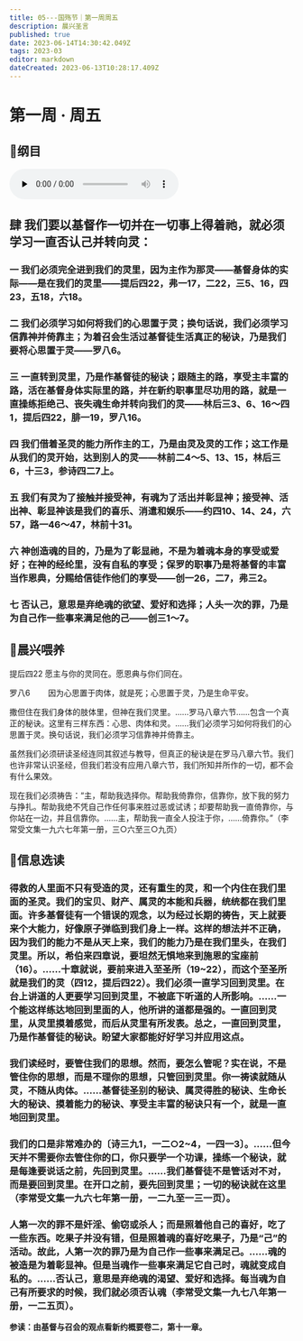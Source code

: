 ```yaml
---
title: 05---国殇节｜第一周周五
description: 晨兴圣言
published: true
date: 2023-06-14T14:30:42.049Z
tags: 2023-03
editor: markdown
dateCreated: 2023-06-13T10:28:17.409Z
---
```


# 第一周 · 周五
## 📖纲目
<audio id="audio" controls="" preload="none">
      <source id="mp3" src="/2023-03/week1/week1day5.mp3">
</audio>

## 肆	我们要以基督作一切并在一切事上得着祂，就必须学习一直否认己并转向灵：

### 一	我们必须完全进到我们的灵里，因为主作为那灵——基督身体的实际——是在我们的灵里——提后四22，弗一17，二22，三5、16，四23，五18，六18。

### 二	我们必须学习如何将我们的心思置于灵；换句话说，我们必须学习信靠神并倚靠主；为着召会生活过基督徒生活真正的秘诀，乃是我们要将心思置于灵——罗八6。

### 三	一直转到灵里，乃是作基督徒的秘诀；跟随主的路，享受主丰富的路，活在基督身体实际里的路，并在新约职事里尽功用的路，就是一直操练拒绝己、丧失魂生命并转向我们的灵——林后三3、6、16～四1，提后四22，腓一19，罗八16。

### 四	我们借着圣灵的能力所作主的工，乃是由灵及灵的工作；这工作是从我们的灵开始，达到别人的灵——林前二4～5、13、15，林后三6，十三3，参诗四二7上。

### 五	我们有灵为了接触并接受神，有魂为了活出并彰显神；接受神、活出神、彰显神该是我们的喜乐、消遣和娱乐——约四10、14、24，六57，路一46～47，林前十31。

### 六	神创造魂的目的，乃是为了彰显祂，不是为着魂本身的享受或爱好；在神的经纶里，没有自私的享受；保罗的职事乃是将基督的丰富当作恩典，分赐给信徒作他们的享受——创一26，二7，弗三2。

### 七	否认己，意思是弃绝魂的欲望、爱好和选择；人头一次的罪，乃是为自己作一些事来满足他的己——创三1～7。

## 📖晨兴喂养

提后四22 愿主与你的灵同在。愿恩典与你们同在。

罗八6　　 因为心思置于肉体，就是死；心思置于灵，乃是生命平安。

撒但住在我们身体的肢体里，但神在我们灵里。……罗马八章六节……包含一个真正的秘诀。这里有三样东西：心思、肉体和灵。……我们必须学习如何将我们的心思置于灵。换句话说，我们必须学习信靠神并倚靠主。

虽然我们必须研读圣经连同其叙述与教导，但真正的秘诀是在罗马八章六节。我们也许非常认识圣经，但我们若没有应用八章六节，我们所知并所作的一切，都不会有什么果效。

现在我们必须祷告：“主，帮助我选择你。帮助我倚靠你，信靠你，放下我的努力与挣扎。帮助我绝不凭自己作任何事来胜过恶或试诱；却要帮助我一直倚靠你，与你站在一边，并且信靠你。……主，帮助我一直全人投注于你，……倚靠你。”（李常受文集一九六七年第一册，三○六至三○九页）

## 📖信息选读

### 得救的人里面不只有受造的灵，还有重生的灵，和一个内住在我们里面的圣灵。我们的宝贝、财产、属灵的本能和兵器，统统都在我们里面。许多基督徒有一个错误的观念，以为经过长期的祷告，天上就要来个大能力，好像原子弹临到我们身上一样。这样的想法并不正确，因为我们的能力不是从天上来，我们的能力乃是在我们里头，在我们灵里。所以，希伯来四章说，要坦然无惧地来到施恩的宝座前（16）。……十章就说，要前来进入至圣所（19~22），而这个至圣所就是我们的灵（四12，提后四22）。我们必须一直学习回到灵里。在台上讲道的人更要学习回到灵里，不被底下听道的人所影响。……一个能这样练达地回到里面的人，他所讲的道都是强的。一直回到灵里，从灵里摸着感觉，而后从灵里有所发表。总之，一直回到灵里，乃是作基督徒的秘诀。盼望大家都能好好学习并应用这点。

### 我们读经时，要管住我们的思想。然而，要怎么管呢？实在说，不是管住你的思想，而是不理你的思想，只管回到灵里。你一祷读就随从灵，不随从肉体。……基督徒圣别的秘诀、属灵得胜的秘诀、生命长大的秘诀、摸着能力的秘诀、享受主丰富的秘诀只有一个，就是一直地回到灵里。

### 我们的口是非常难办的〔诗三九1，一二○2~4，一四一3〕。……但今天并不需要你去管住你的口，你只要学一个功课，操练一个秘诀，就是每逢要说话之前，先回到灵里。……我们基督徒不是管话对不对，而是要回到灵里。在开口之前，要先回到灵里；一切的秘诀就在这里（李常受文集一九六七年第一册，一二九至一三一页）。

### 人第一次的罪不是奸淫、偷窃或杀人；而是照着他自己的喜好，吃了一些东西。吃果子并没有错，但是照着魂的喜好吃果子，乃是“己”的活动。故此，人第一次的罪乃是为自己作一些事来满足己。……魂的被造是为着彰显神。但是当魂作一些事来满足它自己时，魂就变成自私的。……否认己，意思是弃绝魂的渴望、爱好和选择。每当魂为自己有所要求的时候，我们就必须否认魂（李常受文集一九七八年第一册，一二五页）。

**参读：由基督与召会的观点看新约概要卷二，第十一章。**
<!-- Google tag (gtag.js) -->
<script async src="https://www.googletagmanager.com/gtag/js?id=G-1P8709Z16T"></script>
<script>
  window.dataLayer = window.dataLayer || [];
  function gtag(){dataLayer.push(arguments);}
  gtag('js', new Date());

  gtag('config', 'G-1P8709Z16T');
</script>